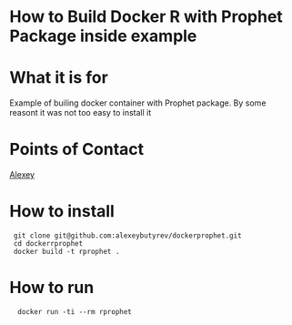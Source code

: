# How to Build Docker R with Prophet Package inside example

# What it is for 

Example of builing docker container with Prophet package. By some reasont it was not too easy to install it

# Points of Contact

[Alexey](butirev@gmail.com)

# How to install

```{bash}
 git clone git@github.com:alexeybutyrev/dockerprophet.git 
 cd dockerrprophet
 docker build -t rprophet .
```

# How to run

```{bash}
  docker run -ti --rm rprophet
```
